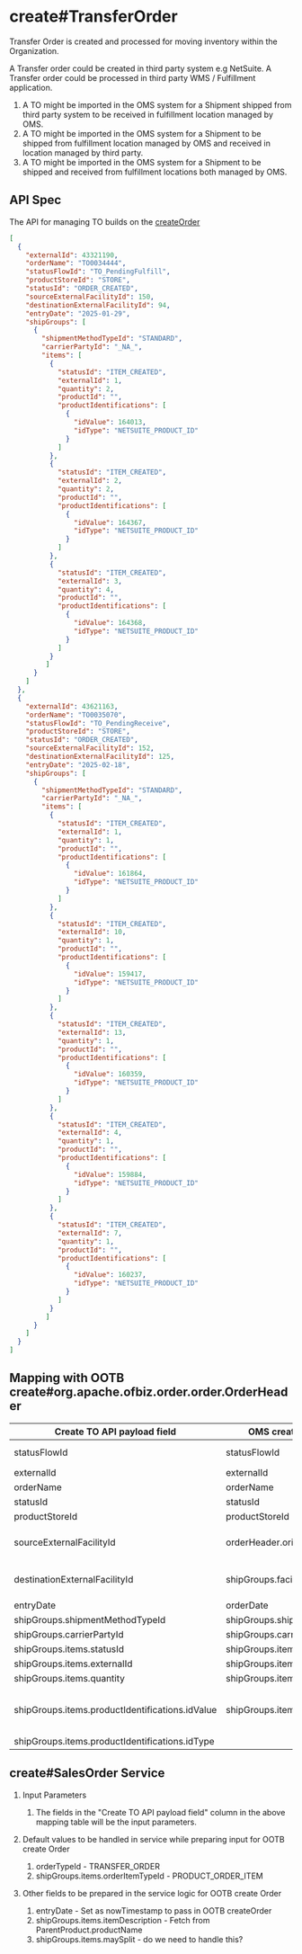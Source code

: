# create#TransferOrder

Transfer Order is created and processed for moving inventory within the Organization. 

A Transfer order could be created in third party system e.g NetSuite. 
A Transfer order could be processed in third party WMS / Fulfillment application. 

1. A TO might be imported in the OMS system for a Shipment shipped from third party system to be received in fulfillment location managed by OMS. 
2. A TO might be imported in the OMS system for a Shipment to be shipped from fulfillment location managed by OMS and received in location managed by third party.
3. A TO might be imported in the OMS system for a Shipment to be shipped and received from fulfillment locations both managed by OMS.

## API Spec

The API for managing TO builds on the [createOrder](../oms/createOrder.md)

```json
[
  {
    "externalId": 43321190,
    "orderName": "TO0034444",
    "statusFlowId": "TO_PendingFulfill",
    "productStoreId": "STORE",
    "statusId": "ORDER_CREATED",
    "sourceExternalFacilityId": 150,
    "destinationExternalFacilityId": 94,
    "entryDate": "2025-01-29",
    "shipGroups": [
      {
        "shipmentMethodTypeId": "STANDARD",
        "carrierPartyId": "_NA_",
        "items": [
          {
            "statusId": "ITEM_CREATED", 
            "externalId": 1, 
            "quantity": 2,     
            "productId": "",
            "productIdentifications": [ 
              {
                "idValue": 164013,
                "idType": "NETSUITE_PRODUCT_ID"
              }
            ]
          },
          {
            "statusId": "ITEM_CREATED", 
            "externalId": 2, 
            "quantity": 2,    
            "productId": "", 
            "productIdentifications": [ 
              {
                "idValue": 164367,
                "idType": "NETSUITE_PRODUCT_ID"
              }
            ]
          },
          {
            "statusId": "ITEM_CREATED", 
            "externalId": 3, 
            "quantity": 4,   
            "productId": "", 
            "productIdentifications": [ 
              {
                "idValue": 164368,
                "idType": "NETSUITE_PRODUCT_ID"
              }
            ]
          }
         ]
      }
    ]
  },
  {
    "externalId": 43621163,
    "orderName": "TO0035070",
    "statusFlowId": "TO_PendingReceive",
    "productStoreId": "STORE",
    "statusId": "ORDER_CREATED",
    "sourceExternalFacilityId": 152,
    "destinationExternalFacilityId": 125,
    "entryDate": "2025-02-18",
    "shipGroups": [
      {
        "shipmentMethodTypeId": "STANDARD",
        "carrierPartyId": "_NA_",
        "items": [
          {
            "statusId": "ITEM_CREATED", 
            "externalId": 1, 
            "quantity": 1,  
            "productId": "", 
            "productIdentifications": [ 
              {
                "idValue": 161864,
                "idType": "NETSUITE_PRODUCT_ID"
              }
            ]
          },
          {
            "statusId": "ITEM_CREATED", 
            "externalId": 10, 
            "quantity": 1,     
            "productId": "", 
            "productIdentifications": [ 
              {
                "idValue": 159417,
                "idType": "NETSUITE_PRODUCT_ID"
              }
            ]
          },
          {
            "statusId": "ITEM_CREATED", 
            "externalId": 13, 
            "quantity": 1,     
            "productId": "", 
            "productIdentifications": [ 
              {
                "idValue": 160359,
                "idType": "NETSUITE_PRODUCT_ID"
              }
            ]
          },
          {
            "statusId": "ITEM_CREATED", 
            "externalId": 4, 
            "quantity": 1,     
            "productId": "", 
            "productIdentifications": [ 
              {
                "idValue": 159884,
                "idType": "NETSUITE_PRODUCT_ID"
              }
            ]
          },
          {
            "statusId": "ITEM_CREATED", 
            "externalId": 7, 
            "quantity": 1,     
            "productId": "", 
            "productIdentifications": [ 
              {
                "idValue": 160237,
                "idType": "NETSUITE_PRODUCT_ID"
              }
            ]
          }
         ]
      }
    ]
  }
]
```

## Mapping with OOTB create#org.apache.ofbiz.order.order.OrderHeader

| Create TO API payload field                     | OMS create Order OOTB           | Comments                                                                               |
|-------------------------------------------------|---------------------------------|----------------------------------------------------------------------------------------|
| statusFlowId                                    | statusFlowId                    | - new field to be added in OrderHeader                                                 |
| externalId                                      | externalId                      |                                                                                        |
| orderName                                       | orderName                       |                                                                                        |
| statusId                                        | statusId                        |                                                                                        |
| productStoreId                                  | productStoreId                  |                                                                                        |
| sourceExternalFacilityId                        | orderHeader.originFacilityId    | - Fetch facilityId using externalId to pass in originFacilityId                        |
| destinationExternalFacilityId                   | shipGroups.facilityId           | - Fetch facilityId using externalId to pass in facilityId                              |
| entryDate                                       | orderDate                       |                                                                                        |
| shipGroups.shipmentMethodTypeId                 | shipGroups.shipmentMethodTypeId |                                                                                        |
| shipGroups.carrierPartyId                       | shipGroups.carrierPartyId       |                                                                                        |
| shipGroups.items.statusId                       | shipGroups.items.statusId       |                                                                                        |
| shipGroups.items.externalId                     | shipGroups.items.externalId     |                                                                                        |
| shipGroups.items.quantity                       | shipGroups.items.quantity       |                                                                                        |
| shipGroups.items.productIdentifications.idValue | shipGroups.items.productId      | - Fetch productId from GoodIdentifications using idValue and goodIdentifiicationTypeId |
| shipGroups.items.productIdentifications.idType  |                                 |                                                                                        |

## create#SalesOrder Service 

1. Input Parameters
   1. The fields in the "Create TO API payload field" column in the above mapping table will be the input parameters.

2. Default values to be handled in service while preparing input for OOTB create Order
   1. orderTypeId - TRANSFER_ORDER
   2. shipGroups.items.orderItemTypeId - PRODUCT_ORDER_ITEM
   
3. Other fields to be prepared in the service logic for OOTB create Order
   1. entryDate - Set as nowTimestamp to pass in OOTB createOrder
   2. shipGroups.items.itemDescription - Fetch from ParentProduct.productName
   3. shipGroups.items.maySplit - do we need to handle this?